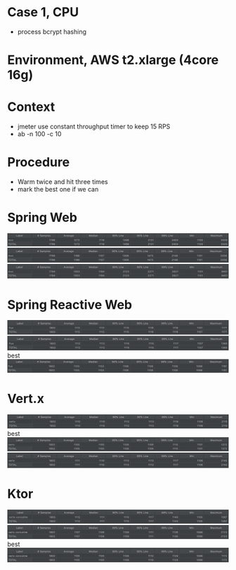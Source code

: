 # Case 1, CPU
* process bcrypt hashing

# Environment, AWS t2.xlarge (4core 16g)

# Context
* jmeter use constant throughput timer to keep 15 RPS
* ab -n 100 -c 10

# Procedure
* Warm twice and hit three times
* mark the best one if we can

# Spring Web
![](https://raw.githubusercontent.com/b2etw/reactive-coroutine-performance-test/main/doc/case1/samples/mvc1.png)
![](https://raw.githubusercontent.com/b2etw/reactive-coroutine-performance-test/main/doc/case1/samples/mvc2.png)
![](https://raw.githubusercontent.com/b2etw/reactive-coroutine-performance-test/main/doc/case1/samples/mvc3.png)

# Spring Reactive Web
![](https://raw.githubusercontent.com/b2etw/reactive-coroutine-performance-test/main/doc/case1/samples/flux1.png)
![](https://raw.githubusercontent.com/b2etw/reactive-coroutine-performance-test/main/doc/case1/samples/flux2.png)
best
![](https://raw.githubusercontent.com/b2etw/reactive-coroutine-performance-test/main/doc/case1/samples/flux3.png)

# Vert.x
![](https://raw.githubusercontent.com/b2etw/reactive-coroutine-performance-test/main/doc/case1/samples/vertx1.png)
best
![](https://raw.githubusercontent.com/b2etw/reactive-coroutine-performance-test/main/doc/case1/samples/vertx2.png)
![](https://raw.githubusercontent.com/b2etw/reactive-coroutine-performance-test/main/doc/case1/samples/vertx3.png)

# Ktor
![](https://raw.githubusercontent.com/b2etw/reactive-coroutine-performance-test/main/doc/case1/samples/vertx-coroutine1.png)
![](https://raw.githubusercontent.com/b2etw/reactive-coroutine-performance-test/main/doc/case1/samples/vertx-coroutine2.png)
best
![](https://raw.githubusercontent.com/b2etw/reactive-coroutine-performance-test/main/doc/case1/samples/vertx-coroutine3.png)
